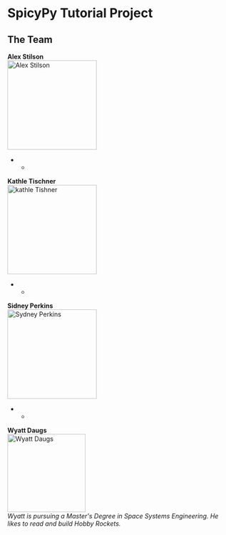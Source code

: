 # SpicyPy Tutorial Project

## The Team



**Alex Stilson** <br>
<img src="{{ '/Pics/InsertImageHere.jpg' | relative_url }}" 
     width="200" 
     alt="Alex Stilson"> <br>
* * <br>

**Kathle Tischner** <br>
<img src="{{ '/Pics/InsertImageHere.jpg' | relative_url }}" 
     width="200" 
     alt="kathle Tishner"> <br>
* * <br>

**Sidney Perkins** <br>
<img src="{{ '/Pics/InsertImageHere.jpg' | relative_url }}" 
     width="200" 
     alt="Sydney Perkins"> <br>
* * <br>

**Wyatt Daugs** <br>
<img src="{{ '/Pics/Wyatt_Profile.jpg' | relative_url }}" 
     width="175" 
     alt="Wyatt Daugs"> <br>
*Wyatt is pursuing a Master's Degree in Space Systems Engineering. He likes to read and build Hobby Rockets.* <br>
